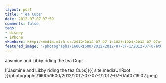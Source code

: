 ```yaml
---
layout: post
title: "Tea Cups"
date: 2012-07-07 07:59
comments: false
tags: 
- disney
- iPhone
thumbsrc: http://media.eick.us/2012/2012-07-07-1/1024x1024/2012-07-07at07.19.02.jpeg
featured_image: "/photographs/1600x1600/2012/2012-07-07-1/2012-07-07at07.19.02.jpeg"
---
```

Jasmine and Libby riding the tea Cups

![Jasmine and Libby riding the tea Cups]({{ site.mediaUrlRoot }}/photographs/1600x1600/2012/2012-07-07-1/2012-07-07at07.19.02.jpeg)

